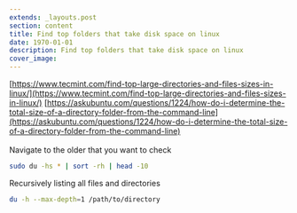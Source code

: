 ```yaml
---
extends: _layouts.post
section: content
title: Find top folders that take disk space on linux
date: 1970-01-01
description: Find top folders that take disk space on linux
cover_image: 
---
```


[https://www.tecmint.com/find-top-large-directories-and-files-sizes-in-linux/](https://www.tecmint.com/find-top-large-directories-and-files-sizes-in-linux/)
[https://askubuntu.com/questions/1224/how-do-i-determine-the-total-size-of-a-directory-folder-from-the-command-line](https://askubuntu.com/questions/1224/how-do-i-determine-the-total-size-of-a-directory-folder-from-the-command-line)
<br><br>
Navigate to the older that you want to check
```bash
sudo du -hs * | sort -rh | head -10
```
Recursively listing all files and directories
```bash
du -h --max-depth=1 /path/to/directory
```
